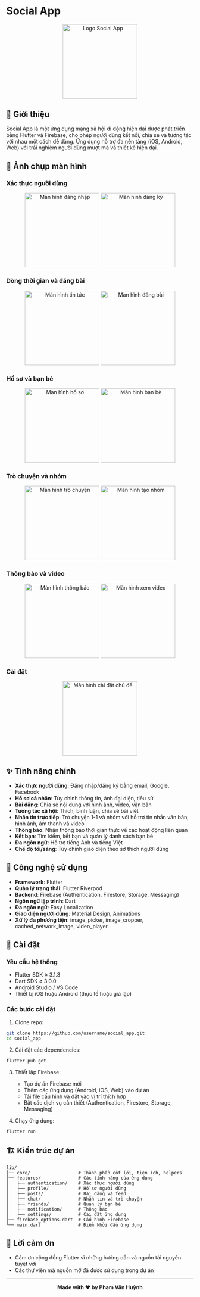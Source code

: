 # Social App

<p align="center">
  <img src="assets/icons/sora_app_icon.png" alt="Logo Social App" width="200"/>
</p>

## 📝 Giới thiệu

Social App là một ứng dụng mạng xã hội di động hiện đại được phát triển bằng Flutter và Firebase, cho phép người dùng kết nối, chia sẻ và tương tác với nhau một cách dễ dàng. Ứng dụng hỗ trợ đa nền tảng (iOS, Android, Web) với trải nghiệm người dùng mượt mà và thiết kế hiện đại.

## 📱 Ảnh chụp màn hình

### Xác thực người dùng
<p align="center">
  <img src="assets/images/screenshots/login_screen.png" width="200" alt="Màn hình đăng nhập"/>
  <img src="assets/images/screenshots/register_screen.png" width="200" alt="Màn hình đăng ký"/>
</p>

### Dòng thời gian và đăng bài
<p align="center">
  <img src="assets/images/screenshots/feed_screen.png" width="200" alt="Màn hình tin tức"/>
  <img src="assets/images/screenshots/create_screen.png" width="200" alt="Màn hình đăng bài"/>
</p>

### Hồ sơ và bạn bè
<p align="center">
  <img src="assets/images/screenshots/profile_screen.png" width="200" alt="Màn hình hồ sơ"/>
  <img src="assets/images/screenshots/friend_screen.png" width="200" alt="Màn hình bạn bè"/>
</p>

### Trò chuyện và nhóm
<p align="center">
  <img src="assets/images/screenshots/chat_screen.png" width="200" alt="Màn hình trò chuyện"/>
  <img src="assets/images/screenshots/create_grou_screen.png" width="200" alt="Màn hình tạo nhóm"/>
</p>

### Thông báo và video
<p align="center">
  <img src="assets/images/screenshots/notification_screen.png" width="200" alt="Màn hình thông báo"/>
  <img src="assets/images/screenshots/video_screen.png" width="200" alt="Màn hình xem video"/>
</p>

### Cài đặt
<p align="center">
  <img src="assets/images/screenshots/theme_screen.png" width="200" alt="Màn hình cài đặt chủ đề"/>
</p>

## ✨ Tính năng chính

- **Xác thực người dùng**: Đăng nhập/đăng ký bằng email, Google, Facebook
- **Hồ sơ cá nhân**: Tùy chỉnh thông tin, ảnh đại diện, tiểu sử
- **Bài đăng**: Chia sẻ nội dung với hình ảnh, video, văn bản
- **Tương tác xã hội**: Thích, bình luận, chia sẻ bài viết
- **Nhắn tin trực tiếp**: Trò chuyện 1-1 và nhóm với hỗ trợ tin nhắn văn bản, hình ảnh, âm thanh và video
- **Thông báo**: Nhận thông báo thời gian thực về các hoạt động liên quan
- **Kết bạn**: Tìm kiếm, kết bạn và quản lý danh sách bạn bè
- **Đa ngôn ngữ**: Hỗ trợ tiếng Anh và tiếng Việt
- **Chế độ tối/sáng**: Tùy chỉnh giao diện theo sở thích người dùng

## 🚀 Công nghệ sử dụng

- **Framework**: Flutter
- **Quản lý trạng thái**: Flutter Riverpod
- **Backend**: Firebase (Authentication, Firestore, Storage, Messaging)
- **Ngôn ngữ lập trình**: Dart
- **Đa ngôn ngữ**: Easy Localization
- **Giao diện người dùng**: Material Design, Animations
- **Xử lý đa phương tiện**: image_picker, image_cropper, cached_network_image, video_player

## 📱 Cài đặt

### Yêu cầu hệ thống
- Flutter SDK ≥ 3.1.3
- Dart SDK ≥ 3.0.0
- Android Studio / VS Code
- Thiết bị iOS hoặc Android (thực tế hoặc giả lập)

### Các bước cài đặt

1. Clone repo:
```bash
git clone https://github.com/username/social_app.git
cd social_app
```

2. Cài đặt các dependencies:
```bash
flutter pub get
```

3. Thiết lập Firebase:
   - Tạo dự án Firebase mới
   - Thêm các ứng dụng (Android, iOS, Web) vào dự án
   - Tải file cấu hình và đặt vào vị trí thích hợp
   - Bật các dịch vụ cần thiết (Authentication, Firestore, Storage, Messaging)

4. Chạy ứng dụng:
```bash
flutter run
```

## 🏗️ Kiến trúc dự án

```
lib/
├── core/                  # Thành phần cốt lõi, tiện ích, helpers
├── features/              # Các tính năng của ứng dụng
│   ├── authentication/    # Xác thực người dùng
│   ├── profile/           # Hồ sơ người dùng
│   ├── posts/             # Bài đăng và feed
│   ├── chat/              # Nhắn tin và trò chuyện
│   ├── friends/           # Quản lý bạn bè
│   ├── notification/      # Thông báo
│   └── settings/          # Cài đặt ứng dụng
├── firebase_options.dart  # Cấu hình Firebase
└── main.dart              # Điểm khởi đầu ứng dụng
```


## 🙏 Lời cảm ơn

- Cảm ơn cộng đồng Flutter vì những hướng dẫn và nguồn tài nguyên tuyệt vời
- Các thư viện mã nguồn mở đã được sử dụng trong dự án

---

<p align="center">
  <strong>Made with ❤️ by Phạm Văn Huỳnh</strong>
</p>
